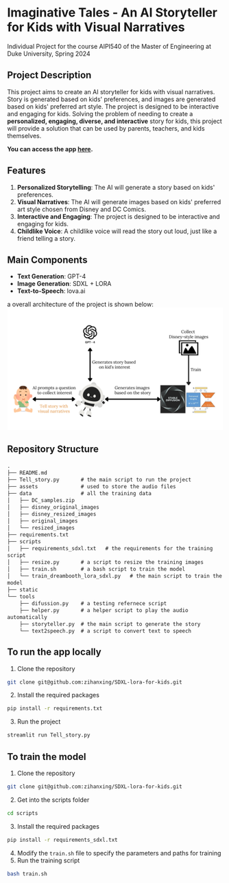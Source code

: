 # Imaginative Tales - An AI Storyteller for Kids with Visual Narratives
Individual Project for the course AIPI540 of the Master of Engineering at Duke University, Spring 2024

## Project Description
This project aims to create an AI storyteller for kids with visual narratives. Story is generated based on kids' preferences, and images are generated based on kids' preferred art style. The project is designed to be interactive and engaging for kids. Solving the problem of needing to create a **personalized, engaging, diverse, and interactive** story for kids, this project will provide a solution that can be used by parents, teachers, and kids themselves.

**You can access the app [here](https://imaginativetales.streamlit.app/).**

## Features
1. **Personalized Storytelling**: The AI will generate a story based on kids' preferences.
2. **Visual Narratives**: The AI will generate images based on kids' preferred art style chosen from Disney and DC Comics.
3. **Interactive and Engaging**: The project is designed to be interactive and engaging for kids.
4. **Childlike Voice**: A childlike voice will read the story out loud, just like a friend telling a story.

## Main Components
- **Text Generation**: GPT-4
- **Image Generation**: SDXL + LORA
- **Text-to-Speech**: lova.ai

a overall architecture of the project is shown below:
![](<assets/overview.png>)

## Repository Structure
```
.
├── README.md 
├── Tell_story.py       # the main script to run the project
├── assets              # used to store the audio files
├── data                # all the training data
│   ├── DC_samples.zip
│   ├── disney_original_images
│   ├── disney_resized_images
│   ├── original_images
│   └── resized_images
├── requirements.txt
├── scripts
│   ├── requirements_sdxl.txt   # the requirements for the training script
│   ├── resize.py       # a script to resize the training images
│   ├── train.sh        # a bash script to train the model
│   └── train_dreambooth_lora_sdxl.py   # the main script to train the model
├── static
└── tools               
    ├── difussion.py    # a testing refernece script
    ├── helper.py       # a helper script to play the audio automatically
    ├── storyteller.py  # the main script to generate the story
    └── text2speech.py  # a script to convert text to speech
```

## To run the app locally
1. Clone the repository
```bash
git clone git@github.com:zihanxing/SDXL-lora-for-kids.git
```
2. Install the required packages
```bash
pip install -r requirements.txt
```
3. Run the project
```bash
streamlit run Tell_story.py
```

## To train the model
1. Clone the repository
```bash
git clone git@github.com:zihanxing/SDXL-lora-for-kids.git
```
2. Get into the scripts folder
```bash
cd scripts
```
3. Install the required packages
```bash
pip install -r requirements_sdxl.txt
```
4. Modify the `train.sh` file to specify the parameters and paths for training
5. Run the training script
```bash
bash train.sh
```

